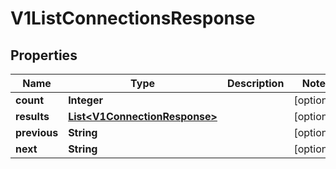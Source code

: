 

# V1ListConnectionsResponse


## Properties

| Name | Type | Description | Notes |
|------------ | ------------- | ------------- | -------------|
|**count** | **Integer** |  |  [optional] |
|**results** | [**List&lt;V1ConnectionResponse&gt;**](V1ConnectionResponse.md) |  |  [optional] |
|**previous** | **String** |  |  [optional] |
|**next** | **String** |  |  [optional] |



